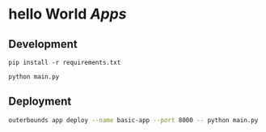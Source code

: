 # hello World *Apps*

## Development
```
pip install -r requirements.txt
```

```
python main.py
```

## Deployment

```sh
outerbounds app deploy --name basic-app --port 8000 -- python main.py
```